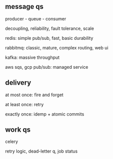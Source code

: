 ---
---
## message qs 

producer - queue - consumer 

decoupling, reliability, fault tolerance, scale 

redis: simple pub/sub, fast, basic durability

rabbitmq: classic, mature, complex routing, web ui   

kafka: massive throughput

aws sqs, gcp pub/sub: managed service


## delivery 

at most once: fire and forget 

at least once: retry 

exactly once: idemp + atomic commits 

## work qs

celery

retry logic, dead-letter q, job status 




